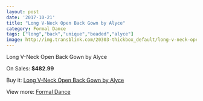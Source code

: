 ```yaml
---
layout: post
date: '2017-10-21'
title: "Long V-Neck Open Back Gown by Alyce"
category: Formal Dance
tags: ["long","back","unique","beaded","alyce"]
image: http://img.transblink.com/20303-thickbox_default/long-v-neck-open-back-gown-by-alyce.jpg
---
```

Long V-Neck Open Back Gown by Alyce

On Sales: **$482.99**
<a href="https://www.transblink.com/en/formal-dance/6406-long-v-neck-open-back-gown-by-alyce.html"><amp-img layout="responsive" width="600" height="600" src="//img.transblink.com/20303-thickbox_default/long-v-neck-open-back-gown-by-alyce.jpg" alt="Long V-Neck Open Back Gown by Alyce 0" /></a>
<a href="https://www.transblink.com/en/formal-dance/6406-long-v-neck-open-back-gown-by-alyce.html"><amp-img layout="responsive" width="600" height="600" src="//img.transblink.com/20304-thickbox_default/long-v-neck-open-back-gown-by-alyce.jpg" alt="Long V-Neck Open Back Gown by Alyce 1" /></a>

Buy it: [Long V-Neck Open Back Gown by Alyce](https://www.transblink.com/en/formal-dance/6406-long-v-neck-open-back-gown-by-alyce.html "Long V-Neck Open Back Gown by Alyce")

View more: [Formal Dance](https://www.transblink.com/en/6-formal-dance "Formal Dance")